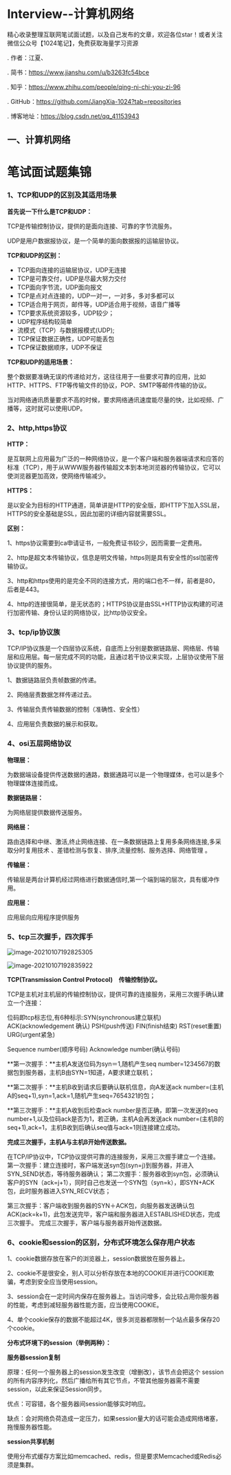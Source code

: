 # Interview--计算机网络

精心收录整理互联网笔试面试题，以及自己发布的文章，欢迎各位star！或者关注微信公众号【1024笔记】，免费获取海量学习资源

. 作者：江夏、

. 简书：https://www.jianshu.com/u/b3263fc54bce

. 知乎：https://www.zhihu.com/people/qing-ni-chi-you-zi-96

. GitHub：https://github.com/JiangXia-1024?tab=repositories

. 博客地址：https://blog.csdn.net/qq_41153943

## 一、计算机网络
# 笔试面试题集锦

### 1、**TCP和UDP的区别及其适用场景**

**首先说一下什么是TCP和UDP：**

TCP是传输控制协议，提供的是面向连接、可靠的字节流服务。

UDP是用户数据报协议，是一个简单的面向数据报的运输层协议。

**TCP和UDP的区别：**

- TCP面向连接的运输层协议，UDP无连接
- TCP是可靠交付，UDP是尽最大努力交付
- TCP面向字节流，UDP面向报文
- TCP是点对点连接的，UDP一对一，一对多，多对多都可以
- TCP适合用于网页，邮件等，UDP适合用于视频，语音广播等
- TCP要求系统资源较多，UDP较少； 
- UDP程序结构较简单 
- 流模式（TCP）与数据报模式(UDP); 
- TCP保证数据正确性，UDP可能丢包 
- TCP保证数据顺序，UDP不保证 

**TCP和UDP的适用场景：**

整个数据要准确无误的传递给对方，这往往用于一些要求可靠的应用，比如HTTP、HTTPS、FTP等传输文件的协议，POP、SMTP等邮件传输的协议。 

当对网络通讯质量要求不高的时候，要求网络通讯速度能尽量的快，比如视频、广播等，这时就可以使用UDP。 

### 2、**http,https协议**

**HTTP：**

是互联网上应用最为广泛的一种网络协议，是一个客户端和服务器端请求和应答的标准（TCP），用于从WWW服务器传输超文本到本地浏览器的传输协议，它可以使浏览器更加高效，使网络传输减少。

**HTTPS：**

是以安全为目标的HTTP通道，简单讲是HTTP的安全版，即HTTP下加入SSL层，HTTPS的安全基础是SSL，因此加密的详细内容就需要SSL。

**区别：**

1、https协议需要到ca申请证书，一般免费证书较少，因而需要一定费用。

2、http是超文本传输协议，信息是明文传输，https则是具有安全性的ssl加密传输协议。

3、http和https使用的是完全不同的连接方式，用的端口也不一样，前者是80，后者是443。

4、http的连接很简单，是无状态的；HTTPS协议是由SSL+HTTP协议构建的可进行加密传输、身份认证的网络协议，比http协议安全。

### 3、**tcp/ip协议族**

TCP/IP协议族是一个四层协议系统，自底而上分别是数据链路层、网络层、传输层和应用层。每一层完成不同的功能，且通过若干协议来实现，上层协议使用下层协议提供的服务。

1、数据链路层负责帧数据的传递。

2、网络层责数据怎样传递过去。

3、传输层负责传输数据的控制（准确性、安全性）

4、应用层负责数据的展示和获取。

### 4、**osi五层网络协议**

**物理层：**

为数据端设备提供传送数据的通路，数据通路可以是一个物理媒体，也可以是多个物理媒体连接而成。

**数据链路层：**

为网络层提供数据传送服务。

**网络层：**

路由选择和中继、激活,终止网络连接、在一条数据链路上复用多条网络连接,多采取分时复用技术 、差错检测与恢复、排序,流量控制、服务选择、网络管理 。

**传输层：**

传输层是两台计算机经过网络进行数据通信时,第一个端到端的层次，具有缓冲作用。

**应用层：**

应用层向应用程序提供服务

### 5、**tcp三次握手，四次挥手**

![image-20210107192825305](C:\Users\Jiang\AppData\Roaming\Typora\typora-user-images\image-20210107192825305.png)

![image-20210107192835922](C:\Users\Jiang\AppData\Roaming\Typora\typora-user-images\image-20210107192835922.png)

**TCP(Transmission Control Protocol)　传输控制协议。**

TCP是主机对主机层的传输控制协议，提供可靠的连接服务，采用三次握手确认建立一个连接：

位码即tcp标志位,有6种标示:SYN(synchronous建立联机) ACK(acknowledgement 确认) PSH(push传送) FIN(finish结束) RST(reset重置) URG(urgent紧急)

Sequence number(顺序号码) Acknowledge number(确认号码)

**第一次握手：**主机A发送位码为syn＝1,随机产生seq number=1234567的数据包到服务器，主机B由SYN=1知道，A要求建立联机；

**第二次握手：**主机B收到请求后要确认联机信息，向A发送ack number=(主机A的seq+1),syn=1,ack=1,随机产生seq=7654321的包；

**第三次握手：**主机A收到后检查ack number是否正确，即第一次发送的seq number+1,以及位码ack是否为1，若正确，主机A会再发送ack number=(主机B的seq+1),ack=1，主机B收到后确认seq值与ack=1则连接建立成功。

**完成三次握手，主机A与主机B开始传送数据。**

在TCP/IP协议中，TCP协议提供可靠的连接服务，采用三次握手建立一个连接。 
第一次握手：建立连接时，客户端发送syn包(syn=j)到服务器，并进入SYN_SEND状态，等待服务器确认； 
第二次握手：服务器收到syn包，必须确认客户的SYN（ack=j+1），同时自己也发送一个SYN包（syn=k），即SYN+ACK包，此时服务器进入SYN_RECV状态； 

第三次握手：客户端收到服务器的SYN＋ACK包，向服务器发送确认包ACK(ack=k+1)，此包发送完毕，客户端和服务器进入ESTABLISHED状态，完成三次握手。 完成三次握手，客户端与服务器开始传送数据。

### 6、**cookie和session的区别，分布式环境怎么保存用户状态**

1、cookie数据存放在客户的浏览器上，session数据放在服务器上。

2、cookie不是很安全，别人可以分析存放在本地的COOKIE并进行COOKIE欺骗，考虑到安全应当使用session。

3、session会在一定时间内保存在服务器上。当访问增多，会比较占用你服务器的性能，考虑到减轻服务器性能方面，应当使用COOKIE。

4、单个cookie保存的数据不能超过4K，很多浏览器都限制一个站点最多保存20个cookie。

**分布式环境下的session（举例两种）：**

**服务器session复制**

原理：任何一个服务器上的session发生改变（增删改），该节点会把这个 session的所有内容序列化，然后广播给所有其它节点，不管其他服务器需不需要session，以此来保证Session同步。

优点：可容错，各个服务器间session能够实时响应。

缺点：会对网络负荷造成一定压力，如果session量大的话可能会造成网络堵塞，拖慢服务器性能。

**session共享机制**

使用分布式缓存方案比如memcached、redis，但是要求Memcached或Redis必须是集群。

